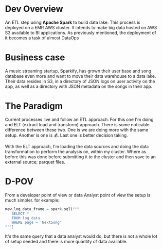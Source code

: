 # Dev Overview

An ETL step using **Apache Spark** to build data lake. This process is deployed on a EMR AWS cluster.
It intends to make big data hosted on AWS S3 available to BI applications.
As previously mentioned, the deployment of it becomes a task of almost DataOps

# Business case

A music streaming startup, Sparkify, has grown their user base and song database even more and want to move their data warehouse to a data lake. Their data resides in S3, in a directory of JSON logs on user activity on the app, as well as a directory with JSON metadata on the songs in their app.

# The Paradigm

Current processes live and follow an ETL approach. For this one I'm doing and ELT (extract load and transform) approach. There is some noticable difference between these two. One is we are doing more with the same setup. Another is one is 💰. Last one is better decision taking.

With the ELT approach, I'm loading the data sources and doing the data transformation to perform the analysis on, within my cluster. Where as before this was done before submitting it to the cluster and then save to an external source; parquet files.

# D-POV
 From a developer point of view or data Analyst point of view the setup is much simpler. for example:
 
 ```python
 new_log_data_frame = spark.sql("""
    SELECT *
    FROM log_data
    WHERE page = 'NextSong'
""")
```

It's the same query that a data analyst would do, but there is not a whole lot of setup needed and there is more quantity of data available.